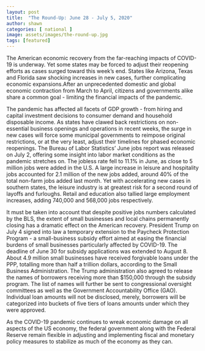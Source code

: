 ```yaml
---
layout: post
title:  "The Round-Up: June 28 - July 5, 2020"
author: shawn
categories: [ national ]
image: assets/images/the-round-up.jpg
tags: [featured]
---
```

The American economic recovery from the far-reaching impacts of COVID-19 is underway. Yet some states may be forced to adjust their reopening efforts as cases surged toward this week’s end. States like Arizona, Texas and Florida saw shocking increases in new cases, further complicating economic expansions.After an unprecedented domestic and global economic contraction from March to April, citizens and governments alike share a common goal - limiting the financial impacts of the pandemic.

The pandemic has affected all facets of GDP growth - from hiring and capital investment decisions to consumer demand and household disposable income. As states have clawed back restrictions on non-essential business openings and operations in recent weeks, the surge in new cases will force some municipal governments to reimpose original restrictions, or at the very least, adjust their timelines for phased economic reopenings. The Bureau of Labor Statistics’ June jobs report was released on July 2, offering some insight into labor market conditions as the pandemic stretches on. The jobless rate fell to 11.1% in June, as close to 5 million jobs were added in the U.S. A large increase in leisure and hospitality jobs accounted for 2.1 million of the new jobs added, around 40% of the total non-farm jobs added last month. Yet with accelerating new cases in southern states, the leisure industry is at greatest risk for a second round of layoffs and furloughs. Retail and education also tallied large employment increases, adding 740,000 and 568,000 jobs respectively.

It must be taken into account that despite positive jobs numbers calculated by the BLS, the extent of small businesses and local chains permanently closing has a dramatic effect on the American recovery. President Trump on July 4 signed into law a temporary extension to the Paycheck Protection Program - a small-business subsidy effort aimed at easing the financial burdens of small businesses particularly affected by COVID-19. The deadline of June 30 for subsidy applications was extended to August 8. About 4.9 million small businesses have received forgivable loans under the PPP, totalling more than half a trillion dollars, according to the Small Business Administration. The Trump administration also agreed to release the names of borrowers receiving more than $150,000 through the subsidy program. The list of names will further be sent to congressional oversight committees as well as the Government Accountability Office (GAO). Individual loan amounts will not be disclosed, merely, borrowers will be categorized into buckets of five tiers of loans amounts under which they were approved.

As the COVID-19 pandemic continues to wreak economic damage on all aspects of the US economy, the federal government along with the Federal Reserve remain flexible in adjusting and implementing fiscal and monetary policy measures to stabilize as much of the economy as they can.
